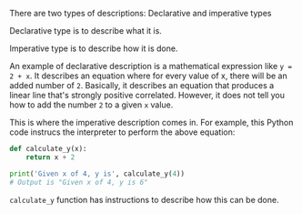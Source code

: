 There are two types of descriptions: Declarative and imperative types

Declarative type is to describe what it is.

Imperative type is to describe how it is done.

An example of declarative description is a mathematical expression like
`y = 2 + x`. It describes an equation where for every
value of x, there will be an added number of `2`.
Basically, it describes an equation that produces a
linear line that's strongly positive correlated.
However, it does not tell you how to add the number `2`
to a given `x` value.

This is where the imperative description comes in. For
example, this Python code instrucs the interpreter to
perform the above equation:
```python
def calculate_y(x):
    return x + 2

print('Given x of 4, y is', calculate_y(4))
# Output is "Given x of 4, y is 6"
```
`calculate_y` function has instructions to describe
how this can be done.
